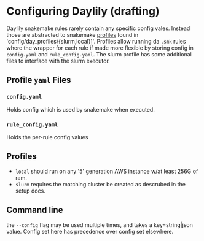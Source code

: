 # Configuring Daylily (drafting)
Daylily snakemake rules rarely contain any specific config vales.  Instead those are abstracted to snakemake [profiles](https://snakemake.readthedocs.io/en/stable/executing/cli.html#profiles) found in 'config/day_profiles/{slurm,local}]'. Profiles allow running da `.smk` rules where the wrapper for each rule if made more flexible by storing config in `config.yaml` and `rule_config.yaml`. The slurm profile has some additional files to interface with the slurm executor.

## Profile `yaml` Files
### `config.yaml`
Holds config which is used by snakemake when executed.

### `rule_config.yaml`
Holds the per-rule config values

## Profiles
  - `local` should run on any '5' generation AWS instance w/at least 256G of ram. 
  - `slurm` requires the matching cluster be created as descrubed in the setup docs.

## Command line
the `--config` flag may be used multiple times, and takes a key=string|json value. Config set here has precedence over config set elsewhere.

